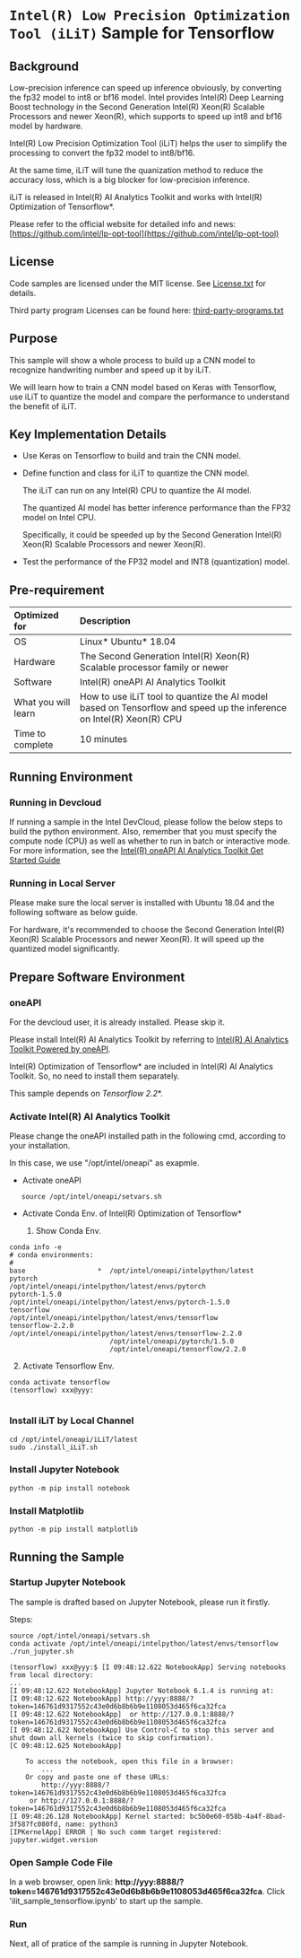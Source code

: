 # `Intel(R) Low Precision Optimization Tool (iLiT)` Sample for Tensorflow

## Background
Low-precision inference can speed up inference obviously, by converting the fp32 model to int8 or bf16 model. Intel provides Intel(R) Deep Learning Boost technology in the Second Generation Intel(R) Xeon(R) Scalable Processors and newer Xeon(R), which supports to speed up int8 and bf16 model by hardware.

Intel(R) Low Precision Optimization Tool (iLiT) helps the user to simplify the processing to convert the fp32 model to int8/bf16.

At the same time, iLiT will tune the quanization method to reduce the accuracy loss, which is a big blocker for low-precision inference.

iLiT is released in Intel(R) AI Analytics Toolkit and works with Intel(R) Optimization of Tensorflow*.

Please refer to the official website for detailed info and news: [https://github.com/intel/lp-opt-tool](https://github.com/intel/lp-opt-tool)

## License

Code samples are licensed under the MIT license. See
[License.txt](https://github.com/oneapi-src/oneAPI-samples/blob/master/License.txt) for details.

Third party program Licenses can be found here: [third-party-programs.txt](https://github.com/oneapi-src/oneAPI-samples/blob/master/third-party-programs.txt)

## Purpose
This sample will show a whole process to build up a CNN model to recognize handwriting number and speed up it by iLiT.

We will learn how to train a CNN model based on Keras with Tensorflow, use iLiT to quantize the model and compare the performance to understand the benefit of iLiT.

## Key Implementation Details

- Use Keras on Tensorflow to build and train the CNN model.


- Define function and class for iLiT to quantize the CNN model.

  The iLiT can run on any Intel(R) CPU to quantize the AI model.
  
  The quantized AI model has better inference performance than the FP32 model on Intel CPU.
  
  Specifically, it could be speeded up by the Second Generation Intel(R) Xeon(R) Scalable Processors and newer Xeon(R).
  
  
- Test the performance of the FP32 model and INT8 (quantization) model.


## Pre-requirement

| Optimized for                       | Description
|:---                               |:---
| OS                                | Linux* Ubuntu* 18.04 
| Hardware                          | The Second Generation Intel(R) Xeon(R) Scalable processor family or newer
| Software                          | Intel(R) oneAPI AI Analytics Toolkit
| What you will learn               | How to use iLiT tool to quantize the AI model based on Tensorflow and speed up the inference on Intel(R) Xeon(R) CPU
| Time to complete                  | 10 minutes

## Running Environment

### Running in Devcloud

If running a sample in the Intel DevCloud, please follow the below steps to build the python environment. Also, remember that you must specify the compute node (CPU) as well as whether to run in batch or interactive mode. For more information, see the [Intel(R) oneAPI AI Analytics Toolkit Get Started Guide](https://devcloud.intel.com/oneapi/get-started/analytics-toolkit/)

### Running in Local Server

Please make sure the local server is installed with Ubuntu 18.04 and the following software as below guide.

For hardware, it's recommended to choose the Second Generation Intel(R) Xeon(R) Scalable Processors and newer Xeon(R). It will speed up the quantized model significantly. 

## Prepare Software Environment


### oneAPI

For the devcloud user, it is already installed. Please skip it.

Please install Intel(R) AI Analytics Toolkit by referring to [Intel(R) AI Analytics Toolkit Powered by oneAPI](
https://software.intel.com/content/www/us/en/develop/articles/installation-guide-for-intel-oneapi-toolkits.html). 


Intel(R) Optimization of Tensorflow* are included in Intel(R) AI Analytics Toolkit. So, no need to install them separately.

This sample depends on **Tensorflow* 2.2**.

### Activate Intel(R) AI Analytics Toolkit

Please change the oneAPI installed path in the following cmd, according to your installation.

In this case, we use "/opt/intel/oneapi" as exapmle.

- Activate oneAPI

```
   source /opt/intel/oneapi/setvars.sh
```

- Activate Conda Env. of Intel(R) Optimization of Tensorflow*

  1. Show Conda Env.
  
```
conda info -e
# conda environments:
#                        
base                  *  /opt/intel/oneapi/intelpython/latest
pytorch                  /opt/intel/oneapi/intelpython/latest/envs/pytorch
pytorch-1.5.0            /opt/intel/oneapi/intelpython/latest/envs/pytorch-1.5.0
tensorflow               /opt/intel/oneapi/intelpython/latest/envs/tensorflow
tensorflow-2.2.0         /opt/intel/oneapi/intelpython/latest/envs/tensorflow-2.2.0
                         /opt/intel/oneapi/pytorch/1.5.0
                         /opt/intel/oneapi/tensorflow/2.2.0
```

  2. Activate Tensorflow Env.
  
```
conda activate tensorflow
(tensorflow) xxx@yyy:
            
```

### Install iLiT by Local Channel

```
cd /opt/intel/oneapi/iLiT/latest
sudo ./install_iLiT.sh
```

### Install Jupyter Notebook

```
python -m pip install notebook
```

### Install Matplotlib

```
python -m pip install matplotlib
```

## Running the Sample

### Startup Jupyter Notebook

The sample is drafted based on Jupyter Notebook, please run it firstly.

Steps:

```
source /opt/intel/oneapi/setvars.sh
conda activate /opt/intel/oneapi/intelpython/latest/envs/tensorflow
./run_jupyter.sh 

(tensorflow) xxx@yyy:$ [I 09:48:12.622 NotebookApp] Serving notebooks from local directory: 
...
[I 09:48:12.622 NotebookApp] Jupyter Notebook 6.1.4 is running at:
[I 09:48:12.622 NotebookApp] http://yyy:8888/?token=146761d9317552c43e0d6b8b6b9e1108053d465f6ca32fca
[I 09:48:12.622 NotebookApp]  or http://127.0.0.1:8888/?token=146761d9317552c43e0d6b8b6b9e1108053d465f6ca32fca
[I 09:48:12.622 NotebookApp] Use Control-C to stop this server and shut down all kernels (twice to skip confirmation).
[C 09:48:12.625 NotebookApp] 
    
    To access the notebook, open this file in a browser:
        ...
    Or copy and paste one of these URLs:
        http://yyy:8888/?token=146761d9317552c43e0d6b8b6b9e1108053d465f6ca32fca
     or http://127.0.0.1:8888/?token=146761d9317552c43e0d6b8b6b9e1108053d465f6ca32fca
[I 09:48:26.128 NotebookApp] Kernel started: bc5b0e60-058b-4a4f-8bad-3f587fc080fd, name: python3
[IPKernelApp] ERROR | No such comm target registered: jupyter.widget.version

```

### Open Sample Code File

In a web browser, open link: **http://yyy:8888/?token=146761d9317552c43e0d6b8b6b9e1108053d465f6ca32fca**. Click 'ilit_sample_tensorflow.ipynb' to start up the sample.

### Run

Next, all of pratice of the sample is running in Jupyter Notebook.
